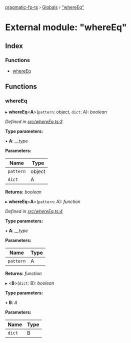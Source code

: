 [pragmatic-fp-ts](../README.md) › [Globals](../globals.md) › ["whereEq"](_whereeq_.md)

# External module: "whereEq"

## Index

### Functions

* [whereEq](_whereeq_.md#whereeq)

## Functions

###  whereEq

▸ **whereEq**<**A**>(`pattern`: object, `dict`: A): *boolean*

*Defined in [src/whereEq.ts:3](https://github.com/hermann-p/pragmatic-fp-ts/blob/ce213e6/src/whereEq.ts#L3)*

**Type parameters:**

▪ **A**: *__type*

**Parameters:**

Name | Type |
------ | ------ |
`pattern` | object |
`dict` | A |

**Returns:** *boolean*

▸ **whereEq**<**A**>(`pattern`: A): *function*

*Defined in [src/whereEq.ts:4](https://github.com/hermann-p/pragmatic-fp-ts/blob/ce213e6/src/whereEq.ts#L4)*

**Type parameters:**

▪ **A**: *__type*

**Parameters:**

Name | Type |
------ | ------ |
`pattern` | A |

**Returns:** *function*

▸ <**B**>(`dict`: B): *boolean*

**Type parameters:**

▪ **B**: *A*

**Parameters:**

Name | Type |
------ | ------ |
`dict` | B |
